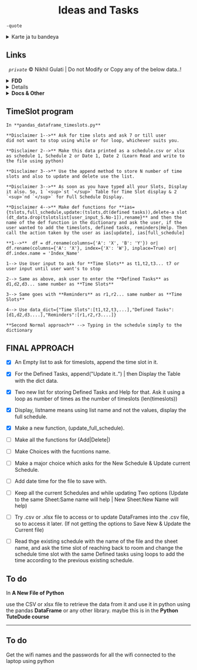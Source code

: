 <h1 align=center>Ideas and Tasks</h1>   


 `-quote` 
<details>
  <summary>Karte ja tu bandeya</summary>
  <br>Karte ja tu bandeya,
  <br>Jab tak teri na ho fateh,
  <br>Na rakh uspe koi shikan,
  <br>chahe ho Fateh, ya Marjaaye karte fateh.<br>
  <br>Chadha le bulandiyon ke nashe,
  <br>rakh hausla Teri hogi fateh,
  <br>fir na rukna kahin tu bin pohoche vahan,
  <br>fir agar rukna hi hai, toh krna mat tum bulandiyon ke nashe,
  <br>pr agr chadh hi Chuka hai suroor junoon ka,
  <br>toh nikal ja lad ja fir tu kar ja fateh.
</details>

## Links

*` private`* &copy; Nikhil Gulati | Do not Modify or Copy any of the below data..!
<details>
  <summary><b>FDD</b></summary>
 
  <br> `web version` pubhtml <br>
   `download version` pub?output=xlsx|ods|pdf|csv|etc...
  <ul>
   <li><a href="https://docs.google.com/spreadsheets/d/1tdlBoFMRnPkawkPP3aBIh_36WWco4yywDFsvKq0L1h4/edit?usp=sharing" target="blank">View | Edit</a></li>
   <li><a href="https://docs.google.com/forms/d/e/1FAIpQLSdGKeHsVynj132eEq49Myjb09ZdyPXKCsSN5s2iKYFENODPcg/viewform" target="_blank">Fill the form</a></li>
   <li><a href="https://docs.google.com/spreadsheets/d/e/2PACX-1vRpnjuoGMsQDYyTX2zt5HLndMwitL7UlWaIIDWDVBn5LXPPtqjjGfqbFO25qXi6X112obhGgkNbHKAz/pub?output=xlsx" target="_blank">Download it</li>
  </ul>
</details>
<details>
 <summary><b>VDD</b></summary>
 
 <br> `web version` pubhtml<br>
 `download version` pub?output=xlsx|ods|pdf|csv|etc...
  <ul>
  <li><a href="https://docs.google.com/spreadsheets/d/1NPq_5cuFRDThXJXZ4-JIx_16YuWSKhH_ok0S__H6rzw/edit?usp=drivesdk" target="_blank">View | Edit</a></li>
  <li><a href="https://docs.google.com/forms/d/e/1FAIpQLSca6Ok8MQcxZNkPp0EDLdhxe9c-X8p5Gm5pXJRyq0TbXdZTwQ/viewform" target="_blank">Fill the form</a></li>
  <li><a href="https://docs.google.com/spreadsheets/d/e/2PACX-1vRxRfVUILLq1Ei6hhBGpNr2ERhRpJaZRjLIvN1swPsXP37w6dZA7euDOkPuzjaguCUwrrP8oTZxQBbL/pubhtml" target="_blank">Download it</a></li>
  </ul>
  </p>
</details>
<details>
 <summary><b>Docs & Other</b></summary>
 <ol>
  <li><a href="https://docs.google.com/document/d/1f9uqDu70LrBFUKJpA8IQM74SRTVeqixq/edit?usp=drivesdk&ouid=110502976003929694656&rtpof=true&sd=true" target="_blank">Daily Understandings</a></li>
  <li><a href="https://docs.google.com/document/d/1n3MJ73W4vFIdFtSQDgg9vM-K0-OHlW8i/edit?usp=drivesdk&ouid=110502976003929694656&rtpof=true&sd=true" target="_blank">DSA Course Understandings</a></li>
  <li><a href="https://docs.google.com/document/d/1fae8Oup7dCE64EHe1Q1TdkEQtou7CL0l/edit?usp=drivesdk&ouid=110502976003929694656&rtpof=true&sd=true" target="_blank">DSA & Platforms Practice Problems Understandings</a></li>
  <li><a href="https://docs.google.com/document/d/1fgUV65OIkiZV4YrvbXJ0N9BrCj4vuchg/edit?usp=drivesdk&ouid=110502976003929694656&rtpof=true&sd=true" target="_blank">Diabetes Study</li>
  <li><a href="https://1drv.ms/o/c/73b62c33f0943b59/Elk7lPAzLLYggHOYAQAAAAABS0_A5f9chMMYPpS9KRSOYQ?e=VX7enQ" target="_blank">Draw Notes</a></li>
  <li><a href="https://www.merriam-webster.com/">Daily Vocabulary</a></li>
 </ol>
</details>
   
[comment]: # 


## TimeSlot program
```
In **pandas_dataframe_timeslots.py**

**Disclaimer 1-->** Ask for time slots and ask 7 or till user
did not want to stop using while or for loop, whichever suits you.

**Disclaimer 2-->** Make this data printed as a schedule.csv or xlsx as schedule 1, Schedule 2 or Date 1, Date 2 (Learn Read and write to the file using python)

**Disclaimer 3-->** Use the append method to store N number of time slots and also to update and delete use the list.

**Disclaimer 3-->** As soon as you have typed all your Slots, Display it also. So, 1 `<sup>`st `</sup>` Table for Time Slot display & 2 `<sup>`nd `</sup>` for Full Schedule Display.

**Disclaimer 4-->** Make def functions for **ias={tslots,full_schedule,update:(tslots,dt(defined tasks)),delete-a slot (dt_data.drop(tslotslist[user_input_S.No-1]),rename}** and then the name of the def function in the dictionary and ask the user, if the user wanted to add the timeslots, defined tasks, reminders|Help. Then call the action taken by the user as ias[update], ias[full_schedule]

**1-->**  df = df.rename(columns={'A': 'X', 'B': 'Y'}) or| df.rename(columns={'A': 'X'}, index={'X': 'W'}, inplace=True) or| df.index.name = 'Index_Name'

1--> Use User input to ask for **Time Slots** as t1,t2,t3... t7 or user input until user want's to stop

2--> Same as above, ask user to enter the **Defined Tasks** as d1,d2,d3... same number as **Time Slots**

3--> Same goes with **Reminders** as r1,r2... same number as **Time Slots**

4--> Use data_dict={"Time Slots":[t1,t2,t3,...],"Defined Tasks":[d1,d2,d3....],"Reminders":[r1,r2,r3....]}

**Second Normal approach** --> Typing in the schedule simply to the dictionary
```
## FINAL APPROACH

- [X] An Empty list to ask for timeslots, append the time slot in it.
- [X] For the Defined Tasks, append("Update it..") | then Display the Table with the dict data.
- [X] Two new list for storing Defined Tasks and Help for that. Ask it using a loop as number of times as the number of timeslots (len(timeslots))
- [X] Display, listname means using list name and not the values, display the full schedule.
- [X] Make a new function, (update_full_schedule).
- [ ] Make all the functions for (Add|Delete|)
- [ ] Make Choices with the fucntions name.
- [ ] Make a major choice which asks for the New Schedule & Update current Schedule.
- [ ] Add date time for the file to save with.
- [ ] Keep all the current Schedules and while updating Two options (Update to the same Sheet:Same name will help | New Sheet:New Name will help)
- [ ] Try .csv or .xlsx file to access or to update DataFrames into the .csv file, so to access it later. (If not getting the options to Save New & Update the Current file)
- [ ] Read thge existing schedule with the name of the file and the sheet name, and ask the time slot of reaching back to room and change the schedule time slot with the same Defined tasks using loops to add the time according to the previous existing schedule.



## To do

In **A New File of Python**

use the CSV or xlsx file to retrieve the data from it and use it in python using the pandas **DataFrame** or any other library. maybe this is in the **Python TuteDude course**

---

## To do

Get the wifi names and the passwords for all the wifi connected to the laptop using python

